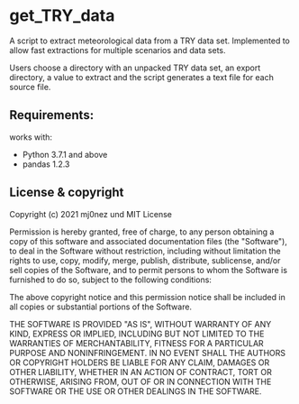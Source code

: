 # get_TRY_data
A script to extract meteorological data from a TRY data set. Implemented to
 allow fast extractions for multiple scenarios and data sets. 

Users choose a directory with an unpacked TRY data set, an export directory, a 
 value to extract and the script generates a text file for each source file.
 
## Requirements:
works with:
- Python 3.7.1 and above
- pandas 1.2.3
   

## License & copyright

Copyright (c) 2021 mj0nez
und MIT License

Permission is hereby granted, free of charge, to any person obtaining a copy
of this software and associated documentation files (the "Software"), to deal
in the Software without restriction, including without limitation the rights
to use, copy, modify, merge, publish, distribute, sublicense, and/or sell
copies of the Software, and to permit persons to whom the Software is
furnished to do so, subject to the following conditions:

The above copyright notice and this permission notice shall be included in all
copies or substantial portions of the Software.

THE SOFTWARE IS PROVIDED "AS IS", WITHOUT WARRANTY OF ANY KIND, EXPRESS OR
IMPLIED, INCLUDING BUT NOT LIMITED TO THE WARRANTIES OF MERCHANTABILITY,
FITNESS FOR A PARTICULAR PURPOSE AND NONINFRINGEMENT. IN NO EVENT SHALL THE
AUTHORS OR COPYRIGHT HOLDERS BE LIABLE FOR ANY CLAIM, DAMAGES OR OTHER
LIABILITY, WHETHER IN AN ACTION OF CONTRACT, TORT OR OTHERWISE, ARISING FROM,
OUT OF OR IN CONNECTION WITH THE SOFTWARE OR THE USE OR OTHER DEALINGS IN THE
SOFTWARE.

